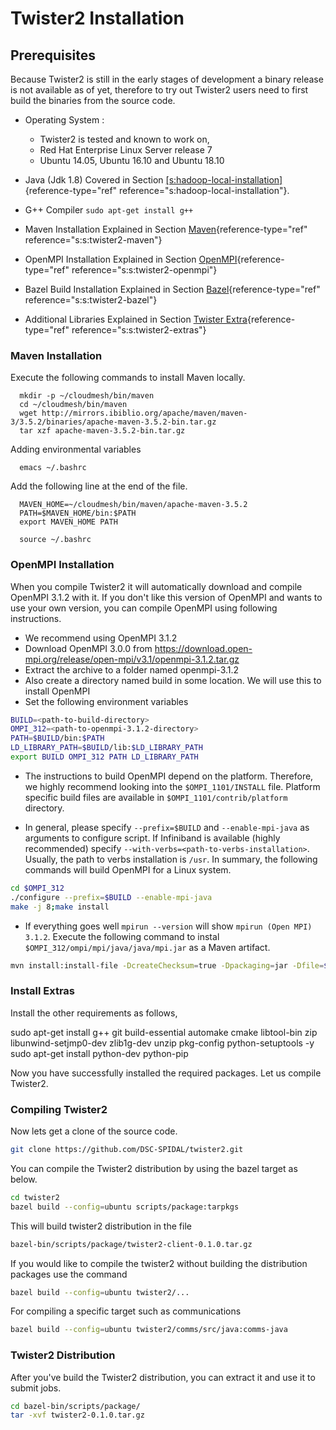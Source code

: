 # Twister2 Installation

## Prerequisites

Because Twister2 is still in the early stages of development a binary release is not available as of yet, therefore to
try out Twister2 users need to first build the binaries from the source code. 

-   Operating System : 
    * Twister2 is tested and known to work on,
    * Red Hat Enterprise Linux Server release 7
    * Ubuntu 14.05, Ubuntu 16.10 and Ubuntu 18.10

-   Java (Jdk 1.8) Covered in Section
    [\[s:hadoop-local-installation\]](#s:hadoop-local-installation){reference-type="ref"
    reference="s:hadoop-local-installation"}.

-   G++ Compiler `sudo apt-get install g++`

-   Maven Installation Explained in
    Section [Maven](#s:s:twister2-maven){reference-type="ref"
    reference="s:s:twister2-maven"}

-   OpenMPI Installation Explained in
    Section [OpenMPI](#s:s:twister2-openmpi){reference-type="ref"
    reference="s:s:twister2-openmpi"}

-   Bazel Build Installation Explained in
    Section [Bazel](#s:s:twister2-bazel){reference-type="ref"
    reference="s:s:twister2-bazel"}

-   Additional Libraries Explained in
    Section [Twister Extra](#s:s:twister2-extras){reference-type="ref"
    reference="s:s:twister2-extras"}

### Maven Installation

Execute the following commands to install Maven locally.

      mkdir -p ~/cloudmesh/bin/maven
      cd ~/cloudmesh/bin/maven
      wget http://mirrors.ibiblio.org/apache/maven/maven-3/3.5.2/binaries/apache-maven-3.5.2-bin.tar.gz
      tar xzf apache-maven-3.5.2-bin.tar.gz  

Adding environmental variables

      emacs ~/.bashrc  

Add the following line at the end of the file.

      MAVEN_HOME=~/cloudmesh/bin/maven/apache-maven-3.5.2
      PATH=$MAVEN_HOME/bin:$PATH
      export MAVEN_HOME PATH

      source ~/.bashrc

### OpenMPI Installation

When you compile Twister2 it will automatically download and compile OpenMPI 3.1.2 with it. If you don't like this 
version of OpenMPI and wants to use your own version, you can compile OpenMPI using following instructions.

* We recommend using OpenMPI 3.1.2
* Download OpenMPI 3.0.0 from https://download.open-mpi.org/release/open-mpi/v3.1/openmpi-3.1.2.tar.gz
* Extract the archive to a folder named openmpi-3.1.2
* Also create a directory named build in some location. We will use this to install OpenMPI
* Set the following environment variables

```bash
BUILD=<path-to-build-directory>
OMPI_312=<path-to-openmpi-3.1.2-directory>
PATH=$BUILD/bin:$PATH
LD_LIBRARY_PATH=$BUILD/lib:$LD_LIBRARY_PATH
export BUILD OMPI_312 PATH LD_LIBRARY_PATH
```

* The instructions to build OpenMPI depend on the platform. Therefore, we highly recommend looking into 
the `$OMPI_1101/INSTALL` file. Platform specific build files are available in `$OMPI_1101/contrib/platform` directory.

* In general, please specify `--prefix=$BUILD` and `--enable-mpi-java` as arguments to configure script. 
If Infiniband is available (highly recommended) specify `--with-verbs=<path-to-verbs-installation>`. Usually, the path 
to verbs installation is `/usr`. In summary, the following commands will build OpenMPI for a Linux system.

```bash
cd $OMPI_312
./configure --prefix=$BUILD --enable-mpi-java
make -j 8;make install
```

* If everything goes well `mpirun --version` will show `mpirun (Open MPI) 3.1.2`. Execute the following command 
to instal `$OMPI_312/ompi/mpi/java/java/mpi.jar` as a Maven artifact.

```bash
mvn install:install-file -DcreateChecksum=true -Dpackaging=jar -Dfile=$OMPI_312/ompi/mpi/java/java/mpi.jar -DgroupId=ompi -DartifactId=ompijavabinding -Dversion=3.1.2
```

### Install Extras

Install the other requirements as follows,

   sudo apt-get install g++ git build-essential automake cmake libtool-bin zip libunwind-setjmp0-dev zlib1g-dev unzip pkg-config python-setuptools -y
   sudo apt-get install  python-dev python-pip

Now you have successfully installed the required packages. Let us
compile Twister2.

### Compiling Twister2

Now lets get a clone of the source code.

```bash
git clone https://github.com/DSC-SPIDAL/twister2.git
```

You can compile the Twister2 distribution by using the bazel target as below.
```bash
cd twister2
bazel build --config=ubuntu scripts/package:tarpkgs
```

This will build twister2 distribution in the file
```bash
bazel-bin/scripts/package/twister2-client-0.1.0.tar.gz
```

If you would like to compile the twister2 without building the distribution packages use the command
```bash
bazel build --config=ubuntu twister2/...
```

For compiling a specific target such as communications
```bash
bazel build --config=ubuntu twister2/comms/src/java:comms-java
```

### Twister2 Distribution

After you've build the Twister2 distribution, you can extract it and use it to submit jobs.

```bash
cd bazel-bin/scripts/package/
tar -xvf twister2-0.1.0.tar.gz
```
